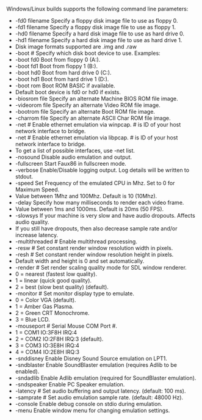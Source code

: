 Windows/Linux builds supports the following command line parameters:

- -fd0 filename    Specify a floppy disk image file to use as floppy 0.
- -fd1 filename    Specify a floppy disk image file to use as floppy 1.
- -hd0 filename    Specify a hard disk image file to use as hard drive 0.
- -hd1 filename    Specify a hard disk image file to use as hard drive 1.
- Disk image formats supported are .img and .raw
- -boot #          Specify which disk boot device to use. Examples:
- -boot fd0        Boot from floppy 0 (A:).
- -boot fd1        Boot from floppy 1 (B:).
- -boot hd0        Boot from hard drive 0 (C:).
- -boot hd1        Boot from hard drive 1 (D:).		
- -boot rom        Boot ROM BASIC if available.
- Default boot device is fd0 or hd0 if exists.
- -biosrom file    Specify an alternate Machine BIOS ROM file image.
- -videorom file   Specify an alternate Video ROM file image.
- -bootrom file    Specify an alternate Boot ROM file image.
- -charrom file    Specify an alternate ASCII Char ROM file image.
- -net #           Enable ethernet emulation via winpcap. # is ID of your host network interface to bridge.
- -net #           Enable ethernet emulation via libpcap. # is ID of your host network interface to bridge.
- To get a list of possible interfaces, use -net list.
- -nosound         Disable audio emulation and output.
- -fullscreen      Start Faux86 in fullscreen mode.
- -verbose         Enable/Disable logging output. Log details will be written to stdout.
- -speed           Set Frequency of the emulated CPU in Mhz. Set to 0 for Maximum Speed.
- Value between 1Mhz and 100Mhz. Default is 10 (10Mhz).	
- -delay           Specify how many milliseconds to render each video frame.
- Value between 1ms and 1000ms. Default is 20ms (50 FPS).
- -slowsys         If your machine is very slow and have audio dropouts. Affects audio quality.
- If you still have dropouts, then also decrease sample rate and/or increase latency.
- -multithreaded # Enable multithread processing.
- -resw #	   Set constant render window resolution width in pixels.
- -resh #	   Set constant render window resolution height in pixels.
- Default width and height is 0 and set automatically.
- -render #	   Set render scaling quality mode for SDL window renderer.
- 0 = nearest (fastest low quality).
- 1 = linear (quick good quality).
- 2 = best (slow best quality) (default).
- -monitor #       Set monitor display type to emulate.
- 0 = Color VGA (default).
- 1 = Amber Gas Plasma.
- 2 = Green CRT Monochrome.
- 3 = Blue LCD.
- -mouseport #     Serial Mouse COM Port #.
- 1 = COM1 IO:3F8H IRQ:4
- 2 = COM2 IO:2F8H IRQ:3 (default).
- 3 = COM3 IO:3E8H IRQ:4
- 4 = COM4 IO:2E8H IRQ:3 
- -snddisney    Enable Disney Sound Source emulation on LPT1.
- -sndblaster   Enable SoundBlaster emulation (requires Adlib to be enabled).
- -sndadlib     Enable Adlib emulation (required for SoundBlaster emulation).
- -sndspeaker   Enable PC Speaker emulation.
- -latency #    Set audio buffering and output latency. (default: 100 ms).
- -samprate #   Set audio emulation sample rate. (default: 48000 Hz).
- -console      Enable debug console on stdio during emulation.
- -menu		Enable window menu for changing emulation settings.